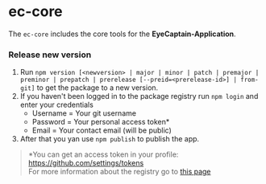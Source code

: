 
# ec-core
The `ec-core` includes the core tools for the **EyeCaptain-Application**.

### Release new version  
1. Run `npm version [<newversion> | major | minor | patch | premajor | preminor | prepatch | prerelease [--preid=<prerelease-id>] | from-git]` to get the package to a new version.  
3. If you haven't been logged in to the package registry run ``npm login`` and enter your credentials
    * Username = Your git username
    * Password = Your personal access token*
    * Email = Your contact email (will be public)
2. After that you yan use `npm publish` to publish the app.

> *You can get an access token in your profile: https://github.com/settings/tokens   
> For more information about the registry go to [this page](https://docs.github.com/en/free-pro-team@latest/packages/using-github-packages-with-your-projects-ecosystem/configuring-npm-for-use-with-github-packages)
